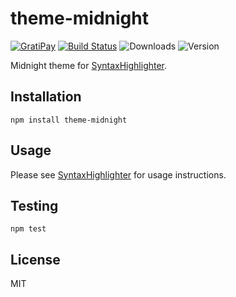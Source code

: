 # theme-midnight

[![GratiPay](https://img.shields.io/gratipay/user/alexgorbatchev.svg)](https://gratipay.com/alexgorbatchev/)
[![Build Status](https://travis-ci.org/syntaxhighlighter/theme-midnight.svg)](https://travis-ci.org/syntaxhighlighter/theme-midnight)
![Downloads](https://img.shields.io/npm/dm/theme-midnight.svg)
![Version](https://img.shields.io/npm/v/theme-midnight.svg)

Midnight theme for [SyntaxHighlighter](https://github.com/syntaxhighlighter/syntaxhighlighter).

## Installation

```
npm install theme-midnight
```

## Usage

Please see [SyntaxHighlighter](https://github.com/syntaxhighlighter/syntaxhighlighter) for usage instructions.

## Testing

```
npm test
```

## License

MIT
